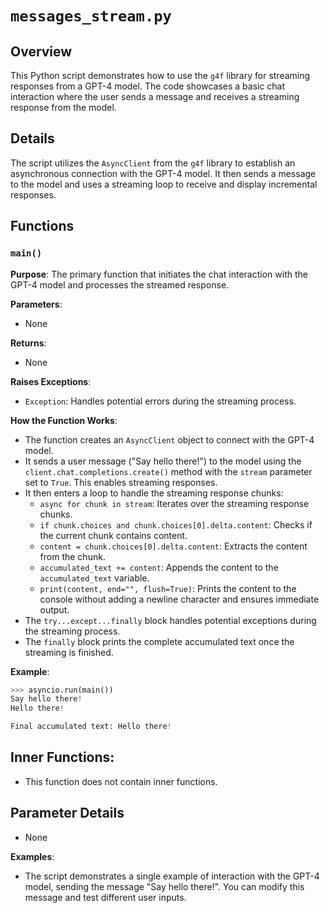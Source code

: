 # `messages_stream.py`

## Overview

This Python script demonstrates how to use the `g4f` library for streaming responses from a GPT-4 model. The code showcases a basic chat interaction where the user sends a message and receives a streaming response from the model.

## Details

The script utilizes the `AsyncClient` from the `g4f` library to establish an asynchronous connection with the GPT-4 model. It then sends a message to the model and uses a streaming loop to receive and display incremental responses.

## Functions

### `main()`

**Purpose**: The primary function that initiates the chat interaction with the GPT-4 model and processes the streamed response.

**Parameters**: 
- None

**Returns**:
- None

**Raises Exceptions**: 
- `Exception`: Handles potential errors during the streaming process.

**How the Function Works**:
- The function creates an `AsyncClient` object to connect with the GPT-4 model.
- It sends a user message ("Say hello there!") to the model using the `client.chat.completions.create()` method with the `stream` parameter set to `True`. This enables streaming responses.
- It then enters a loop to handle the streaming response chunks:
    - `async for chunk in stream`: Iterates over the streaming response chunks.
    - `if chunk.choices and chunk.choices[0].delta.content`: Checks if the current chunk contains content.
    - `content = chunk.choices[0].delta.content`: Extracts the content from the chunk.
    - `accumulated_text += content`: Appends the content to the `accumulated_text` variable.
    - `print(content, end="", flush=True)`: Prints the content to the console without adding a newline character and ensures immediate output.
- The `try...except...finally` block handles potential exceptions during the streaming process.
- The `finally` block prints the complete accumulated text once the streaming is finished.

**Example**:
```python
>>> asyncio.run(main())
Say hello there!
Hello there!

Final accumulated text: Hello there!
```

## Inner Functions:
- This function does not contain inner functions.

## Parameter Details
- None

**Examples**:
- The script demonstrates a single example of interaction with the GPT-4 model, sending the message "Say hello there!". You can modify this message and test different user inputs.